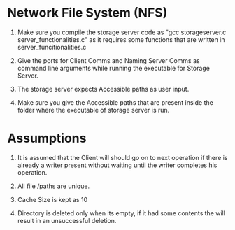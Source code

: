 # Network File System (NFS)

1. Make sure you compile the storage server code as "gcc storageserver.c server_functionalities.c" as it requires some functions that are written in server_funcitionalities.c

2. Give the ports for Client Comms and Naming Server Comms as command line arguments while running the executable for Storage Server. 

3. The storage server expects Accessible paths as user input.

4. Make sure you give the Accessible paths that are present inside the folder where the executable of storage server is run. 

# Assumptions

1. It is assumed that the Client will should go on to next operation if there is already a writer present without waiting until the writer completes his operation. 

2. All file /paths are unique.

3. Cache Size is kept as 10

4. Directory is deleted only when its empty, if it had some contents the will result in an unsuccessful deletion. 

